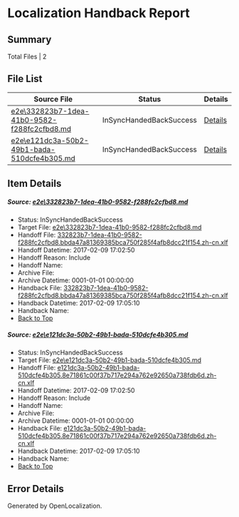 # <a name='report-top'></a> Localization Handback Report

## Summary
 Total Files | 2

## File List
 Source File | Status | Details 
 ----------- | ------ | ------- 
 [e2e\332823b7-1dea-41b0-9582-f288fc2cfbd8.md](https://github.com/OpenLocalizationTestOrg/ol-test0/blob/f31196906bf2ba658ed609c7bd8087d0a2055014/e2e/332823b7-1dea-41b0-9582-f288fc2cfbd8.md) | InSyncHandedBackSuccess | [Details](#980e8581864ca956669a38ef64c9daf8ffaffd151)
 [e2e\e121dc3a-50b2-49b1-bada-510dcfe4b305.md](https://github.com/OpenLocalizationTestOrg/ol-test0/blob/f31196906bf2ba658ed609c7bd8087d0a2055014/e2e/e121dc3a-50b2-49b1-bada-510dcfe4b305.md) | InSyncHandedBackSuccess | [Details](#c379c64cfa8ebd42636554ab3be719a44d2aabfa2)

## Item Details
##### <a name='980e8581864ca956669a38ef64c9daf8ffaffd151'></a> Source: [e2e\332823b7-1dea-41b0-9582-f288fc2cfbd8.md](https://github.com/OpenLocalizationTestOrg/ol-test0/blob/f31196906bf2ba658ed609c7bd8087d0a2055014/e2e/332823b7-1dea-41b0-9582-f288fc2cfbd8.md)
* Status: InSyncHandedBackSuccess
* Target File: [e2e\332823b7-1dea-41b0-9582-f288fc2cfbd8.md](https://github.com/OpenLocalizationTestOrg/ol-test0-zhcn/blob/c24ef9e6af4645a19b6398ac04b2c662c61fab76/e2e/332823b7-1dea-41b0-9582-f288fc2cfbd8.md)
* Handoff File: [332823b7-1dea-41b0-9582-f288fc2cfbd8.bbda47a81369385bca750f285f4afb8dcc21f154.zh-cn.xlf](https://github.com/OpenLocalizationTestOrg/ol-test0-handoff/blob/3dcfac36702df59900b08a332f30ba23718a5c68/ol-handoff/OpenLocalizationTestOrg/ol-test0-zhcn/shujia/ht/332823b7-1dea-41b0-9582-f288fc2cfbd8.bbda47a81369385bca750f285f4afb8dcc21f154.zh-cn.xlf)
* Handoff Datetime: 2017-02-09 17:02:50
* Handoff Reason: Include
* Handoff Name: 
* Archive File: 
* Archive Datetime: 0001-01-01 00:00:00
* Handback File: [332823b7-1dea-41b0-9582-f288fc2cfbd8.bbda47a81369385bca750f285f4afb8dcc21f154.zh-cn.xlf](https://github.com/OpenLocalizationTestOrg/ol-test0-handback/blob/8030a046b489d29fae0b854b5e1322b93829f350/ol-handback/OpenLocalizationTestOrg/ol-test0-zhcn/shujia/ht/332823b7-1dea-41b0-9582-f288fc2cfbd8.bbda47a81369385bca750f285f4afb8dcc21f154.zh-cn.xlf)
* Handback Datetime: 2017-02-09 17:05:10
* Handback Name: 
* [Back to Top](#report-top)

##### <a name='c379c64cfa8ebd42636554ab3be719a44d2aabfa2'></a> Source: [e2e\e121dc3a-50b2-49b1-bada-510dcfe4b305.md](https://github.com/OpenLocalizationTestOrg/ol-test0/blob/f31196906bf2ba658ed609c7bd8087d0a2055014/e2e/e121dc3a-50b2-49b1-bada-510dcfe4b305.md)
* Status: InSyncHandedBackSuccess
* Target File: [e2e\e121dc3a-50b2-49b1-bada-510dcfe4b305.md](https://github.com/OpenLocalizationTestOrg/ol-test0-zhcn/blob/c24ef9e6af4645a19b6398ac04b2c662c61fab76/e2e/e121dc3a-50b2-49b1-bada-510dcfe4b305.md)
* Handoff File: [e121dc3a-50b2-49b1-bada-510dcfe4b305.8e71861c00f37b717e294a762e92650a738fdb6d.zh-cn.xlf](https://github.com/OpenLocalizationTestOrg/ol-test0-handoff/blob/3dcfac36702df59900b08a332f30ba23718a5c68/ol-handoff/OpenLocalizationTestOrg/ol-test0-zhcn/shujia/ht/e121dc3a-50b2-49b1-bada-510dcfe4b305.8e71861c00f37b717e294a762e92650a738fdb6d.zh-cn.xlf)
* Handoff Datetime: 2017-02-09 17:02:50
* Handoff Reason: Include
* Handoff Name: 
* Archive File: 
* Archive Datetime: 0001-01-01 00:00:00
* Handback File: [e121dc3a-50b2-49b1-bada-510dcfe4b305.8e71861c00f37b717e294a762e92650a738fdb6d.zh-cn.xlf](https://github.com/OpenLocalizationTestOrg/ol-test0-handback/blob/8030a046b489d29fae0b854b5e1322b93829f350/ol-handback/OpenLocalizationTestOrg/ol-test0-zhcn/shujia/ht/e121dc3a-50b2-49b1-bada-510dcfe4b305.8e71861c00f37b717e294a762e92650a738fdb6d.zh-cn.xlf)
* Handback Datetime: 2017-02-09 17:05:10
* Handback Name: 
* [Back to Top](#report-top)


## Error Details

Generated by OpenLocalization.
